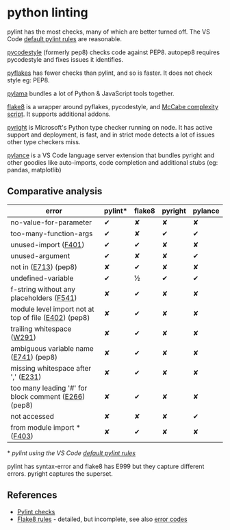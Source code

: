 # python linting

pylint has the most checks, many of which are better turned off. The VS Code [default pylint rules](https://code.visualstudio.com/docs/python/linting#_default-pylint-rules) are reasonable.

[pycodestyle](https://github.com/PyCQA/pycodestyle) (formerly pep8) checks code against PEP8.
autopep8 requires pycodestyle and fixes issues it identifies.

[pyflakes](https://github.com/PyCQA/pyflakes) has fewer checks than pylint, and so is faster. It does not check style eg: PEP8.

[pylama](https://github.com/klen/pylama) bundles a lot of Python & JavaScript tools together.

[flake8](https://pypi.org/project/flake8/) is a wrapper around pyflakes, pycodestyle, and [McCabe complexity script](https://nedbatchelder.com/blog/200803/python_code_complexity_microtool.html). It supports additional addons.

[pyright](https://github.com/microsoft/pyright) is Microsoft's Python type checker running on node. It has active support and deployment, is fast, and in strict mode detects a lot of issues other type checkers miss.

[pylance](https://github.com/microsoft/pylance-release) is a VS Code language server extension that bundles pyright and other goodies like auto-imports, code completion and additional stubs (eg: pandas, matplotlib)

## Comparative analysis

| error                                                        | pylint\* | flake8 | pyright | pylance |
| ------------------------------------------------------------ | -------- | ------ | ------- | ------- |
| no-value-for-parameter                                       | ✔        | ✘      | ✘       | ✘       |
| too-many-function-args                                       | ✔        | ✘      | ✔       | ✔       |
| unused-import ([F401][f401])                                 | ✔        | ✔      | ✘       | ✘       |
| unused-argument                                              | ✔        | ✘      | ✘       | ✔       |
| not in ([E713][e713]) (pep8)                                 | ✘        | ✔      | ✘       | ✘       |
| undefined-variable                                           | ✔        | ½      | ✔       | ✔       |
| f-string without any placeholders ([F541][f541])             | ✘        | ✔      | ✘       | ✘       |
| module level import not at top of file ([E402][e402]) (pep8) | ✘        | ✔      | ✘       | ✘       |
| trailing whitespace ([W291][w291])                           | ✘        | ✔      | ✘       | ✘       |
| ambiguous variable name ([E741][e741]) (pep8)                | ✘        | ✔      | ✘       | ✘       |
| missing whitespace after ',' ([E231][e231])                  | ✘        | ✔      | ✘       | ✘       |
| too many leading '#' for block comment ([E266][e266]) (pep8) | ✘        | ✔      | ✘       | ✘       |
| not accessed                                                 | ✘        | ✘      | ✘       | ✔       |
| from module import \* ([F403][f403])                         | ✘        | ✔      | ✘       | ✘       |

\* _pylint using the VS Code [default pylint rules](https://code.visualstudio.com/docs/python/linting#_default-pylint-rules)_

pylint has syntax-error and flake8 has E999 but they capture different errors. pyright captures the superset.

[e713]: https://www.flake8rules.com/rules/E713.html
[f541]: https://flake8.pycqa.org/en/latest/user/error-codes.html
[e402]: https://www.flake8rules.com/rules/E402.html
[w291]: https://www.flake8rules.com/rules/W291.html
[e741]: https://www.flake8rules.com/rules/E741.html
[e231]: https://www.flake8rules.com/rules/E231.html
[f403]: https://www.flake8rules.com/rules/F403.html
[f401]: https://www.flake8rules.com/rules/F401.html
[e266]: https://www.flake8rules.com/rules/E266.html

## References

- [Pylint checks](http://pylint.pycqa.org/en/latest/technical_reference/features.html)
- [Flake8 rules](https://www.flake8rules.com/) - detailed, but incomplete, see also [error codes](https://flake8.pycqa.org/en/latest/user/error-codes.html)
